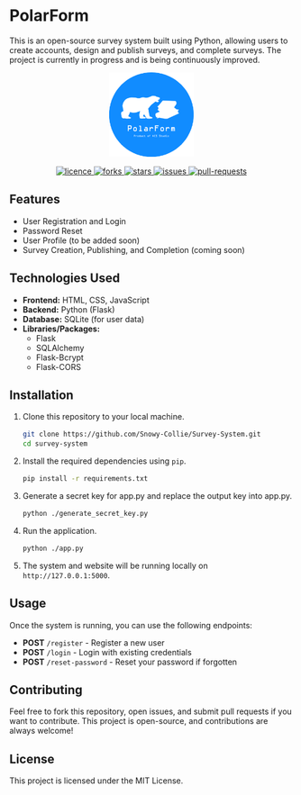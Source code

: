 # PolarForm

This is an open-source survey system built using Python, allowing users to create accounts, design and publish surveys, and complete surveys. The project is currently in progress and is being continuously improved.

<p align="center">
    <img src="./static/logo.png" alt="PolarForm" style="width: 150px; height: 150px;">
</p>

<p align="center">
<a href="https://github.com/Snowy-Collie/Survey-System/blob/main/LICENSE" target="_blank">
<img src="https://img.shields.io/github/license/Snowy-Collie/Survey-System?style=flat-square" alt="licence" />
</a>
<a href="https://github.com/Snowy-Collie/Survey-System/fork" target="_blank">
<img src="https://img.shields.io/github/forks/Snowy-Collie/Survey-System?style=flat-square" alt="forks"/>
</a>
<a href="https://github.com/Snowy-Collie/Survey-System/stargazers" target="_blank">
<img src="https://img.shields.io/github/stars/Snowy-Collie/Survey-System?style=flat-square" alt="stars"/>
</a>
<a href="https://github.com/Snowy-Collie/Survey-System/issues" target="_blank">
<img src="https://img.shields.io/github/issues/Snowy-Collie/Survey-System?style=flat-square" alt="issues"/>
</a>
<a href="https://github.com/Snowy-Collie/Survey-System/pulls" target="_blank">
<img src="https://img.shields.io/github/issues-pr/Snowy-Collie/Survey-System?style=flat-square" alt="pull-requests"/>
</a>
</p>

## Features

- User Registration and Login
- Password Reset
- User Profile (to be added soon)
- Survey Creation, Publishing, and Completion (coming soon)

## Technologies Used

- **Frontend:** HTML, CSS, JavaScript
- **Backend:** Python (Flask)
- **Database:** SQLite (for user data)
- **Libraries/Packages:**
  - Flask
  - SQLAlchemy
  - Flask-Bcrypt
  - Flask-CORS

## Installation

1. Clone this repository to your local machine.

    ```bash
    git clone https://github.com/Snowy-Collie/Survey-System.git
    cd survey-system
    ```

2. Install the required dependencies using `pip`.

    ```bash
    pip install -r requirements.txt
    ```

3. Generate a secret key for app.py and replace the output key into app.py.

    ```bash
    python ./generate_secret_key.py
    ```

4. Run the application.

    ```bash
    python ./app.py
    ```

5. The system and website will be running locally on `http://127.0.0.1:5000`.

## Usage

Once the system is running, you can use the following endpoints:

- **POST** `/register` - Register a new user
- **POST** `/login` - Login with existing credentials
- **POST** `/reset-password` - Reset your password if forgotten

## Contributing

Feel free to fork this repository, open issues, and submit pull requests if you want to contribute. This project is open-source, and contributions are always welcome!

## License

This project is licensed under the MIT License.

